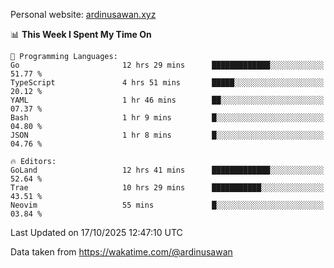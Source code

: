 Personal website: [ardinusawan.xyz](https://ardinusawan.xyz)

<!--START_SECTION:waka-->
📊 **This Week I Spent My Time On** 

```text
💬 Programming Languages: 
Go                       12 hrs 29 mins      █████████████░░░░░░░░░░░░   51.77 % 
TypeScript               4 hrs 51 mins       █████░░░░░░░░░░░░░░░░░░░░   20.12 % 
YAML                     1 hr 46 mins        ██░░░░░░░░░░░░░░░░░░░░░░░   07.37 % 
Bash                     1 hr 9 mins         █░░░░░░░░░░░░░░░░░░░░░░░░   04.80 % 
JSON                     1 hr 8 mins         █░░░░░░░░░░░░░░░░░░░░░░░░   04.76 % 

🔥 Editors: 
GoLand                   12 hrs 41 mins      █████████████░░░░░░░░░░░░   52.64 % 
Trae                     10 hrs 29 mins      ███████████░░░░░░░░░░░░░░   43.51 % 
Neovim                   55 mins             █░░░░░░░░░░░░░░░░░░░░░░░░   03.84 % 
```


 Last Updated on 17/10/2025 12:47:10 UTC
<!--END_SECTION:waka-->
Data taken from https://wakatime.com/@ardinusawan
